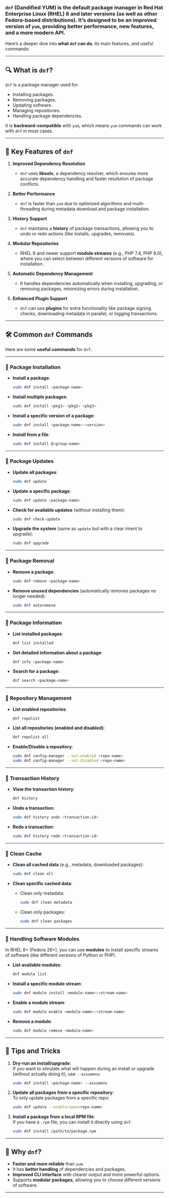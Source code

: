 ### `dnf` (Dandified YUM) is the default package manager in **Red Hat Enterprise Linux (RHEL)** 8 and later versions (as well as other **Fedora-based** distributions). It’s designed to be an improved version of `yum`, providing better performance, new features, and a more modern API.

Here’s a deeper dive into **what `dnf` can do**, its main features, and useful commands:

---

## 🔍 **What is `dnf`?**

`dnf` is a package manager used for:
- Installing packages.
- Removing packages.
- Updating software.
- Managing repositories.
- Handling package dependencies.

It is **backward-compatible** with `yum`, which means `yum` commands can work with `dnf` in most cases.

---

## 🔹 **Key Features of `dnf`**

1. **Improved Dependency Resolution**
   - `dnf` uses **libsolv**, a dependency resolver, which ensures more accurate dependency handling and faster resolution of package conflicts.
   
2. **Better Performance**
   - `dnf` is faster than `yum` due to optimized algorithms and multi-threading during metadata download and package installation.

3. **History Support**
   - `dnf` maintains a **history** of package transactions, allowing you to undo or redo actions (like installs, upgrades, removals).

4. **Modular Repositories**
   - RHEL 8 and newer support **module streams** (e.g., PHP 7.4, PHP 8.0), where you can select between different versions of software for installation.

5. **Automatic Dependency Management**
   - It handles dependencies automatically when installing, upgrading, or removing packages, minimizing errors during installation.

6. **Enhanced Plugin Support**
   - `dnf` can use **plugins** for extra functionality like package signing checks, downloading metadata in parallel, or logging transactions.

---

## 🛠️ **Common `dnf` Commands**

Here are some **useful commands** for `dnf`:

---

### 🔹 **Package Installation**

- **Install a package**:
  ```bash
  sudo dnf install <package-name>
  ```

- **Install multiple packages**:
  ```bash
  sudo dnf install <pkg1> <pkg2> <pkg3>
  ```

- **Install a specific version of a package**:
  ```bash
  sudo dnf install <package-name>-<version>
  ```

- **Install from a file**:
  ```bash
  sudo dnf install @<group-name>
  ```

---

### 🔹 **Package Updates**

- **Update all packages**:
  ```bash
  sudo dnf update
  ```

- **Update a specific package**:
  ```bash
  sudo dnf update <package-name>
  ```

- **Check for available updates** (without installing them):
  ```bash
  sudo dnf check-update
  ```

- **Upgrade the system** (same as `update` but with a clear intent to upgrade):
  ```bash
  sudo dnf upgrade
  ```

---

### 🔹 **Package Removal**

- **Remove a package**:
  ```bash
  sudo dnf remove <package-name>
  ```

- **Remove unused dependencies** (automatically removes packages no longer needed):
  ```bash
  sudo dnf autoremove
  ```

---

### 🔹 **Package Information**

- **List installed packages**:
  ```bash
  dnf list installed
  ```

- **Get detailed information about a package**:
  ```bash
  dnf info <package-name>
  ```

- **Search for a package**:
  ```bash
  dnf search <package-name>
  ```

---

### 🔹 **Repository Management**

- **List enabled repositories**:
  ```bash
  dnf repolist
  ```

- **List all repositories (enabled and disabled)**:
  ```bash
  dnf repolist all
  ```

- **Enable/Disable a repository**:
  ```bash
  sudo dnf config-manager --set-enabled <repo-name>
  sudo dnf config-manager --set-disabled <repo-name>
  ```

---

### 🔹 **Transaction History**

- **View the transaction history**:
  ```bash
  dnf history
  ```

- **Undo a transaction**:
  ```bash
  sudo dnf history undo <transaction-id>
  ```

- **Redo a transaction**:
  ```bash
  sudo dnf history redo <transaction-id>
  ```

---

### 🔹 **Clean Cache**

- **Clean all cached data** (e.g., metadata, downloaded packages):
  ```bash
  sudo dnf clean all
  ```

- **Clean specific cached data**:
  - Clean only metadata:
    ```bash
    sudo dnf clean metadata
    ```
  - Clean only packages:
    ```bash
    sudo dnf clean packages
    ```

---

### 🔹 **Handling Software Modules**

In RHEL 8+ (Fedora 28+), you can use **modules** to install specific streams of software (like different versions of Python or PHP).

- **List available modules**:
  ```bash
  dnf module list
  ```

- **Install a specific module stream**:
  ```bash
  sudo dnf module install <module-name>:<stream-name>
  ```

- **Enable a module stream**:
  ```bash
  sudo dnf module enable <module-name>:<stream-name>
  ```

- **Remove a module**:
  ```bash
  sudo dnf module remove <module-name>
  ```

---

## 🧠 **Tips and Tricks**

1. **Dry-run an install/upgrade**:  
   If you want to simulate what will happen during an install or upgrade (without actually doing it), use `--assumeno`:
   ```bash
   sudo dnf install <package-name> --assumeno
   ```

2. **Update all packages from a specific repository**:  
   To only update packages from a specific repo:
   ```bash
   sudo dnf update --enablerepo=<repo-name>
   ```

3. **Install a package from a local RPM file**:  
   If you have a `.rpm` file, you can install it directly using `dnf`:
   ```bash
   sudo dnf install /path/to/package.rpm
   ```

---

## 🔑 **Why `dnf`?**

- **Faster and more reliable** than `yum`.
- It has **better handling** of dependencies and packages.
- **Improved CLI interface** with clearer output and more powerful options.
- Supports **modular packages**, allowing you to choose different versions of software.
  
---
